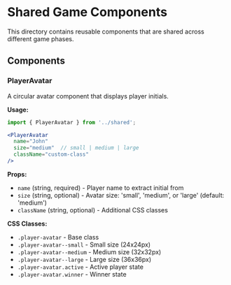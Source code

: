 # Shared Game Components

This directory contains reusable components that are shared across different game phases.

## Components

### PlayerAvatar
A circular avatar component that displays player initials.

**Usage:**
```jsx
import { PlayerAvatar } from '../shared';

<PlayerAvatar 
  name="John"
  size="medium"  // small | medium | large
  className="custom-class"
/>
```

**Props:**
- `name` (string, required) - Player name to extract initial from
- `size` (string, optional) - Avatar size: 'small', 'medium', or 'large' (default: 'medium')
- `className` (string, optional) - Additional CSS classes

**CSS Classes:**
- `.player-avatar` - Base class
- `.player-avatar--small` - Small size (24x24px)
- `.player-avatar--medium` - Medium size (32x32px)
- `.player-avatar--large` - Large size (36x36px)
- `.player-avatar.active` - Active player state
- `.player-avatar.winner` - Winner state